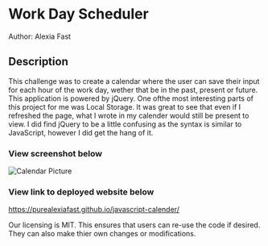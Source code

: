 # Work Day Scheduler

Author: Alexia Fast

## Description

This challenge was to create a calendar where the user can save their input for each hour of the work day, wether that be in the past, present or future. This application is powered by jQuery. One ofthe most interesting parts of this project for me was Local Storage. It was great to see that even if I refreshed the page, what I wrote in my calender would still be present to view. I did find jQuery to be a little confusing as the syntax is similar to JavaScript, however I did get the hang of it.

### View screenshot below

<img src="Develop/calendar-pic.jpg" alt="Calendar Picture">

### View link to deployed website below

https://purealexiafast.github.io/javascript-calender/

Our licensing is MIT. This ensures that users can re-use the code if desired. They can also make thier own changes or modifications.